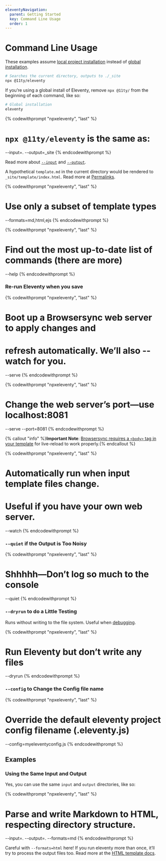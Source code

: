 ```yaml
---
eleventyNavigation:
  parent: Getting Started
  key: Command Line Usage
  order: 1
---
```

# Command Line Usage

These examples assume [local project installation](/docs/getting-started/) instead of [global installation](/docs/global-installation/).

```bash
# Searches the current directory, outputs to ./_site
npx @11ty/eleventy
```

If you’re using a global install of Eleventy, remove `npx @11ty/` from the beginning of each command, like so:

```bash
# Global installation
eleventy
```

{% codewithprompt "npxeleventy", "last" %}
# `npx @11ty/eleventy` is the same as:
--input=. --output=_site
{% endcodewithprompt %}

Read more about [`--input`](/docs/config/#input-directory) and [`--output`](/docs/config/#output-directory).

A hypothetical `template.md` in the current directory would be rendered to `_site/template/index.html`. Read more at [Permalinks](/docs/permalinks/).

{% codewithprompt "npxeleventy", "last" %}
# Use only a subset of template types
--formats=md,html,ejs
{% endcodewithprompt %}

{% codewithprompt "npxeleventy", "last" %}
# Find out the most up-to-date list of commands (there are more)
--help
{% endcodewithprompt %}

### Re-run Eleventy when you save

{% codewithprompt "npxeleventy", "last" %}
# Boot up a Browsersync web server to apply changes and
# refresh automatically. We’ll also --watch for you.
--serve
{% endcodewithprompt %}

{% codewithprompt "npxeleventy", "last" %}
# Change the web server’s port—use localhost:8081
--serve --port=8081
{% endcodewithprompt %}

{% callout "info" %}<strong>Important Note</strong>: <a href="https://browsersync.io/docs/#requirements">Browsersync requires a <code>&lt;body&gt;</code> tag in your template</a> for live-reload to work properly.{% endcallout %}

{% codewithprompt "npxeleventy", "last" %}
# Automatically run when input template files change.
# Useful if you have your own web server.
--watch
{% endcodewithprompt %}

### `--quiet` if the Output is Too Noisy

{% codewithprompt "npxeleventy", "last" %}
# Shhhhh—Don’t log so much to the console
--quiet
{% endcodewithprompt %}

### `--dryrun` to do a Little Testing

Runs without writing to the file system. Useful when [debugging](/docs/debugging/).

{% codewithprompt "npxeleventy", "last" %}
# Run Eleventy but don’t write any files
--dryrun
{% endcodewithprompt %}

### `--config` to Change the Config file name

{% codewithprompt "npxeleventy", "last" %}
# Override the default eleventy project config filename (.eleventy.js)
--config=myeleventyconfig.js
{% endcodewithprompt %}

## Examples

### Using the Same Input and Output

Yes, you can use the same `input` and `output` directories, like so:

{% codewithprompt "npxeleventy", "last" %}
# Parse and write Markdown to HTML, respecting directory structure.
--input=. --output=. --formats=md
{% endcodewithprompt %}

<div class="elv-callout elv-callout-warn">Careful with <code>--formats=html</code> here! If you run eleventy more than once, it’ll try to process the output files too. Read more at the <a href="/docs/languages/html/#using-the-same-input-and-output-directories">HTML template docs</a>.

<!-- 
### Example: Process a Single File

{% codewithprompt "npxeleventy", "last" %}
--input=README.md --output=.
{% endcodewithprompt %}

Writes to `./README/index.html`.
-->
